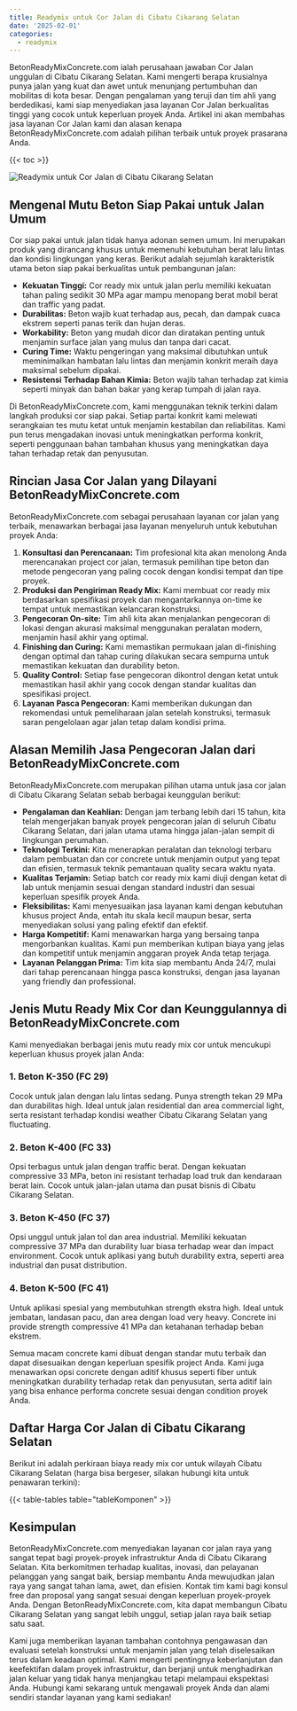 ```yaml
---
title: Readymix untuk Cor Jalan di Cibatu Cikarang Selatan
date: '2025-02-01'
categories:
  - readymix
---
```


BetonReadyMixConcrete.com ialah perusahaan jawaban Cor Jalan unggulan di Cibatu Cikarang Selatan. Kami mengerti berapa krusialnya punya jalan yang kuat dan awet untuk menunjang pertumbuhan dan mobilitas di kota besar. Dengan pengalaman yang teruji dan tim ahli yang berdedikasi, kami siap menyediakan jasa layanan Cor Jalan berkualitas tinggi yang cocok untuk keperluan proyek Anda. Artikel ini akan membahas jasa layanan Cor Jalan kami dan alasan kenapa BetonReadyMixConcrete.com adalah pilihan terbaik untuk proyek prasarana Anda.

{{< toc >}}

![Readymix untuk Cor Jalan di Cibatu Cikarang Selatan](https://betoncor8.github.io/cor/harga-beton-readymix-concrete%20(21).png)

## Mengenal Mutu Beton Siap Pakai untuk Jalan Umum

Cor siap pakai untuk jalan tidak hanya adonan semen umum. Ini merupakan produk yang dirancang khusus untuk memenuhi kebutuhan berat lalu lintas dan kondisi lingkungan yang keras. Berikut adalah sejumlah karakteristik utama beton siap pakai berkualitas untuk pembangunan jalan:

- **Kekuatan Tinggi:** Cor ready mix untuk jalan perlu memiliki kekuatan tahan paling sedikit 30 MPa agar mampu menopang berat mobil berat dan traffic yang padat.
- **Durabilitas:** Beton wajib kuat terhadap aus, pecah, dan dampak cuaca ekstrem seperti panas terik dan hujan deras.
- **Workability:** Beton yang mudah dicor dan diratakan penting untuk menjamin surface jalan yang mulus dan tanpa dari cacat.
- **Curing Time:** Waktu pengeringan yang maksimal dibutuhkan untuk meminimalkan hambatan lalu lintas dan menjamin konkrit meraih daya maksimal sebelum dipakai.
- **Resistensi Terhadap Bahan Kimia:** Beton wajib tahan terhadap zat kimia seperti minyak dan bahan bakar yang kerap tumpah di jalan raya.

Di BetonReadyMixConcrete.com, kami menggunakan teknik terkini dalam langkah produksi cor siap pakai. Setiap partai konkrit kami melewati serangkaian tes mutu ketat untuk menjamin kestabilan dan reliabilitas. Kami pun terus mengadakan inovasi untuk meningkatkan performa konkrit, seperti penggunaan bahan tambahan khusus yang meningkatkan daya tahan terhadap retak dan penyusutan.

## Rincian Jasa Cor Jalan yang Dilayani BetonReadyMixConcrete.com

BetonReadyMixConcrete.com sebagai perusahaan layanan cor jalan yang terbaik, menawarkan berbagai jasa layanan menyeluruh untuk kebutuhan proyek Anda:

1. **Konsultasi dan Perencanaan:** Tim profesional kita akan menolong Anda merencanakan project cor jalan, termasuk pemilihan tipe beton dan metode pengecoran yang paling cocok dengan kondisi tempat dan tipe proyek.
2. **Produksi dan Pengiriman Ready Mix:** Kami membuat cor ready mix berdasarkan spesifikasi proyek dan mengantarkannya on-time ke tempat untuk memastikan kelancaran konstruksi.
3. **Pengecoran On-site:** Tim ahli kita akan menjalankan pengecoran di lokasi dengan akurasi maksimal menggunakan peralatan modern, menjamin hasil akhir yang optimal.
4. **Finishing dan Curing:** Kami memastikan permukaan jalan di-finishing dengan optimal dan tahap curing dilakukan secara sempurna untuk memastikan kekuatan dan durability beton.
5. **Quality Control:** Setiap fase pengecoran dikontrol dengan ketat untuk memastikan hasil akhir yang cocok dengan standar kualitas dan spesifikasi project.
6. **Layanan Pasca Pengecoran:** Kami memberikan dukungan dan rekomendasi untuk pemeliharaan jalan setelah konstruksi, termasuk saran pengelolaan agar jalan tetap dalam kondisi prima.

## Alasan Memilih Jasa Pengecoran Jalan dari BetonReadyMixConcrete.com

BetonReadyMixConcrete.com merupakan pilihan utama untuk jasa cor jalan di Cibatu Cikarang Selatan sebab berbagai keunggulan berikut:

- **Pengalaman dan Keahlian:** Dengan jam terbang lebih dari 15 tahun, kita telah mengerjakan banyak proyek pengecoran jalan di seluruh Cibatu Cikarang Selatan, dari jalan utama utama hingga jalan-jalan sempit di lingkungan perumahan.
- **Teknologi Terkini:** Kita menerapkan peralatan dan teknologi terbaru dalam pembuatan dan cor concrete untuk menjamin output yang tepat dan efisien, termasuk teknik pemantauan quality secara waktu nyata.
- **Kualitas Terjamin:** Setiap batch cor ready mix kami diuji dengan ketat di lab untuk menjamin sesuai dengan standard industri dan sesuai keperluan spesifik proyek Anda.
- **Fleksibilitas:** Kami menyesuaikan jasa layanan kami dengan kebutuhan khusus project Anda, entah itu skala kecil maupun besar, serta menyediakan solusi yang paling efektif dan efektif.
- **Harga Kompetitif:** Kami menawarkan harga yang bersaing tanpa mengorbankan kualitas. Kami pun memberikan kutipan biaya yang jelas dan kompetitif untuk menjamin anggaran proyek Anda tetap terjaga.
- **Layanan Pelanggan Prima:** Tim kita siap membantu Anda 24/7, mulai dari tahap perencanaan hingga pasca konstruksi, dengan jasa layanan yang friendly dan professional.

## Jenis Mutu Ready Mix Cor dan Keunggulannya di BetonReadyMixConcrete.com

Kami menyediakan berbagai jenis mutu ready mix cor untuk mencukupi keperluan khusus proyek jalan Anda:

### 1\. Beton K-350 (FC 29)

Cocok untuk jalan dengan lalu lintas sedang. Punya strength tekan 29 MPa dan durabilitas high. Ideal untuk jalan residential dan area commercial light, serta resistant terhadap kondisi weather Cibatu Cikarang Selatan yang fluctuating.

### 2\. Beton K-400 (FC 33)

Opsi terbagus untuk jalan dengan traffic berat. Dengan kekuatan compressive 33 MPa, beton ini resistant terhadap load truk dan kendaraan berat lain. Cocok untuk jalan-jalan utama dan pusat bisnis di Cibatu Cikarang Selatan.

### 3\. Beton K-450 (FC 37)

Opsi unggul untuk jalan tol dan area industrial. Memiliki kekuatan compressive 37 MPa dan durability luar biasa terhadap wear dan impact environment. Cocok untuk aplikasi yang butuh durability extra, seperti area industrial dan pusat distribution.

### 4\. Beton K-500 (FC 41)

Untuk aplikasi spesial yang membutuhkan strength ekstra high. Ideal untuk jembatan, landasan pacu, dan area dengan load very heavy. Concrete ini provide strength compressive 41 MPa dan ketahanan terhadap beban ekstrem.

Semua macam concrete kami dibuat dengan standar mutu terbaik dan dapat disesuaikan dengan keperluan spesifik project Anda. Kami juga menawarkan opsi concrete dengan aditif khusus seperti fiber untuk meningkatkan durability terhadap retak dan penyusutan, serta aditif lain yang bisa enhance performa concrete sesuai dengan condition proyek Anda.

## Daftar Harga Cor Jalan di Cibatu Cikarang Selatan

Berikut ini adalah perkiraan biaya ready mix cor untuk wilayah Cibatu Cikarang Selatan (harga bisa bergeser, silakan hubungi kita untuk penawaran terkini):

{{< table-tables table="tableKomponen" >}}

## Kesimpulan

BetonReadyMixConcrete.com menyediakan layanan cor jalan raya yang sangat tepat bagi proyek-proyek infrastruktur Anda di Cibatu Cikarang Selatan. Kita berkomitmen terhadap kualitas, inovasi, dan pelayanan pelanggan yang sangat baik, bersiap membantu Anda mewujudkan jalan raya yang sangat tahan lama, awet, dan efisien. Kontak tim kami bagi konsul free dan proposal yang sangat sesuai dengan keperluan proyek-proyek Anda. Dengan BetonReadyMixConcrete.com, kita dapat membangun Cibatu Cikarang Selatan yang sangat lebih unggul, setiap jalan raya baik setiap satu saat.

Kami juga memberikan layanan tambahan contohnya pengawasan dan evaluasi setelah konstruksi untuk menjamin jalan yang telah diselesaikan terus dalam keadaan optimal. Kami mengerti pentingnya keberlanjutan dan keefektifan dalam proyek infrastruktur, dan berjanji untuk menghadirkan jalan keluar yang tidak hanya menjangkau tetapi melampaui ekspektasi Anda. Hubungi kami sekarang untuk mengawali proyek Anda dan alami sendiri standar layanan yang kami sediakan!
